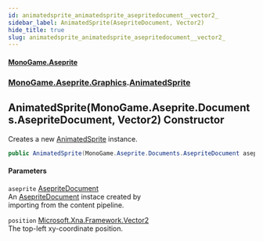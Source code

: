 ```yaml
---
id: animatedsprite_animatedsprite_asepritedocument__vector2_
sidebar_label: AnimatedSprite(AsepriteDocument, Vector2)
hide_title: true
slug: animatedsprite_animatedsprite_asepritedocument__vector2_
---
```

#### [MonoGame.Aseprite](index 'index')
### [MonoGame.Aseprite.Graphics](monogame_aseprite_graphics 'MonoGame.Aseprite.Graphics').[AnimatedSprite](animatedsprite 'MonoGame.Aseprite.Graphics.AnimatedSprite')
## AnimatedSprite(MonoGame.Aseprite.Documents.AsepriteDocument, Vector2) Constructor
Creates a new [AnimatedSprite](animatedsprite 'MonoGame.Aseprite.Graphics.AnimatedSprite') instance.  
```csharp
public AnimatedSprite(MonoGame.Aseprite.Documents.AsepriteDocument aseprite, Vector2 position);
```
#### Parameters
`aseprite` [AsepriteDocument](asepritedocument 'MonoGame.Aseprite.Documents.AsepriteDocument')  
An [AsepriteDocument](asepritedocument 'MonoGame.Aseprite.Documents.AsepriteDocument') instace created by  
importing from the content pipeline.  
  
`position` [Microsoft.Xna.Framework.Vector2](https://docs.microsoft.com/en-us/dotnet/api/Microsoft.Xna.Framework.Vector2 'Microsoft.Xna.Framework.Vector2')  
The top-left xy-coordinate position.  
  
